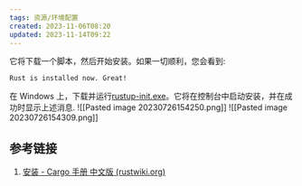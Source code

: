 ```yaml
---
tags: 资源/环境配置
created: 2023-11-06T08:20
updated: 2023-11-14T09:22
---
```


它将下载一个脚本，然后开始安装。如果一切顺利，您会看到:

`Rust is installed now. Great!`

在 Windows 上，下载并运行[rustup-init.exe](https://win.rustup.rs/)。它将在控制台中启动安装，并在成功时显示上述消息.
![[Pasted image 20230726154250.png]]
![[Pasted image 20230726154309.png]]
## 参考链接
1. [安装 - Cargo 手册 中文版 (rustwiki.org)](https://rustwiki.org/zh-CN/cargo/getting-started/installation.html)